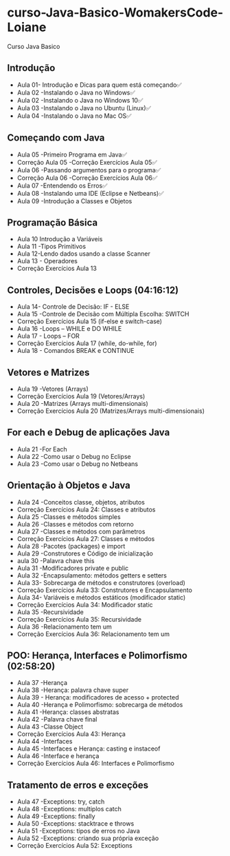 # curso-Java-Basico-WomakersCode-Loiane

Curso Java Basico
## Introdução
- Aula 01- Introdução e Dicas para quem está começando✅
- Aula 02 -Instalando o Java no Windows✅
- Aula 02 -Instalando o Java no Windows 10✅
- Aula 03 -Instalando o Java no Ubuntu (Linux)✅
- Aula 04 -Instalando o Java no Mac OS✅

## Começando com Java
- Aula 05 -Primeiro Programa em Java✅
- Correção Aula 05 -Correção Exercícios Aula 05✅
- Aula 06 -Passando argumentos para o programa✅
- Correção Aula 06 -Correção Exercícios Aula 06✅
- Aula 07 -Entendendo os Erros✅
- Aula 08 -Instalando uma IDE (Eclipse e Netbeans)✅
- Aula 09 -Introdução a Classes e Objetos
## Programação Básica

- Aula 10 Introdução a Variáveis
- Aula 11 -Tipos Primitivos
- Aula 12-Lendo dados usando a classe Scanner
- Aula 13 - Operadores
- Correção Exercícios Aula 13
## Controles, Decisões e Loops (04:16:12)
- Aula 14- Controle de Decisão: IF - ELSE
- Aula 15 -Controle de Decisão com Múltipla Escolha: SWITCH
-  Correção Exercícios Aula 15 (if-else e switch-case)
- Aula 16  -Loops – WHILE e DO WHILE
- Aula 17 - Loops – FOR
- Correção Exercícios Aula 17 (while, do-while, for)
- Aula 18 - Comandos BREAK e CONTINUE
## Vetores e Matrizes  
- Aula 19 -Vetores (Arrays)
- Correção Exercícios Aula 19 (Vetores/Arrays)
- Aula 20 -Matrizes (Arrays multi-dimensionais)
- Correção Exercícios Aula 20 (Matrizes/Arrays multi-dimensionais)

## For each e Debug de aplicações Java  
- Aula 21 -For Each
- Aula 22 -Como usar o Debug no Eclipse
- Aula 23 -Como usar o Debug no Netbeans
## Orientação à Objetos e Java  
- Aula 24 -Conceitos classe, objetos, atributos
- Correção Exercícios Aula 24: Classes e atributos
- Aula 25 -Classes e métodos simples
- Aula 26 -Classes e métodos com retorno
- Aula 27 -Classes e métodos com parâmetros
- Correção Exercícios Aula 27: Classes e métodos
- Aula 28 -Pacotes (packages) e import
- Aula 29 -Construtores e Código de inicialização
- aula 30 -Palavra chave this
- Aula 31 -Modificadores private e public
- Aula 32 -Encapsulamento: métodos getters e setters
- Aula 33- Sobrecarga de métodos e construtores (overload)
- Correção Exercícios Aula 33: Construtores e Encapsulamento
- Aula 34- Variáveis e métodos estáticos (modificador static)
- Correção Exercícios Aula 34: Modificador static
- Aula 35 -Recursividade
- Correção Exercícios Aula 35: Recursividade
- Aula 36 -Relacionamento tem um
- Correção Exercícios Aula 36: Relacionamento tem um
## POO: Herança, Interfaces e Polimorfismo (02:58:20)
- Aula 37 -Herança
- Aula 38 -Herança: palavra chave super
- Aula 39 - Herança: modificadores de acesso + protected
- Aula 40 -Herança e Polimorfismo: sobrecarga de métodos
- Aula 41 -Herança: classes abstratas
- Aula 42 -Palavra chave final
- Aula 43 -Classe Object
- Correção Exercícios Aula 43: Herança
- Aula 44 -Interfaces
- Aula 45 -Interfaces e Herança: casting e instaceof
- Aula 46 -Interface e herança
- Correção Exercícios Aula 46: Interfaces e Polimorfismo

## Tratamento de erros e exceções  
- Aula 47 -Exceptions: try, catch
- Aula 48 -Exceptions: multiplos catch
- Aula 49 -Exceptions: finally
- Aula 50 -Exceptions: stacktrace e throws
- Aula 51 -Exceptions: tipos de erros no Java
- Aula 52 -Exceptions: criando sua própria exceção
- Correção Exercícios Aula 52: Exceptions